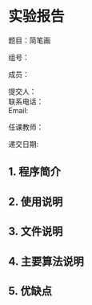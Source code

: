 # 实验报告

题目：简笔画

组号：

成员：  

提交人：  
联系电话：  
Email:

任课教师：

递交日期:


## 1. 程序简介

## 2. 使用说明

## 3. 文件说明

## 4. 主要算法说明

## 5. 优缺点  